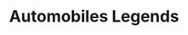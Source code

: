 ---
title: "Automobiles Legends"
url: /saint-chamond/automobiles-legends/
shop: réparation de voitures
---